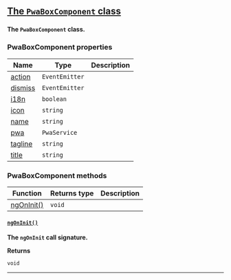 <section id="main" data-note="AUTO-GENERATED CONTENT, DO NOT EDIT DIRECTLY!">

<h2><a name="pwaboxcomponent" href="https://nguix-starter.lamnhan.com/content/reference/classes/pwaboxcomponent.html"><p>The <code>PwaBoxComponent</code> class</p>
</a></h2>

**The `PwaBoxComponent` class.**

<h3><a name="pwaboxcomponent-properties"><p>PwaBoxComponent properties</p>
</a></h3>

| Name                                                                                                | Type                            | Description |
| --------------------------------------------------------------------------------------------------- | ------------------------------- | ----------- |
| [action](https://nguix-starter.lamnhan.com/content/reference/classes/pwaboxcomponent.html#action)   | <code>EventEmitter<void></code> |             |
| [dismiss](https://nguix-starter.lamnhan.com/content/reference/classes/pwaboxcomponent.html#dismiss) | <code>EventEmitter<void></code> |             |
| [i18n](https://nguix-starter.lamnhan.com/content/reference/classes/pwaboxcomponent.html#i18n)       | <code>boolean</code>            |             |
| [icon](https://nguix-starter.lamnhan.com/content/reference/classes/pwaboxcomponent.html#icon)       | <code>string</code>             |             |
| [name](https://nguix-starter.lamnhan.com/content/reference/classes/pwaboxcomponent.html#name)       | <code>string</code>             |             |
| [pwa](https://nguix-starter.lamnhan.com/content/reference/classes/pwaboxcomponent.html#pwa)         | <code>PwaService</code>         |             |
| [tagline](https://nguix-starter.lamnhan.com/content/reference/classes/pwaboxcomponent.html#tagline) | <code>string</code>             |             |
| [title](https://nguix-starter.lamnhan.com/content/reference/classes/pwaboxcomponent.html#title)     | <code>string</code>             |             |

<h3><a name="pwaboxcomponent-methods"><p>PwaBoxComponent methods</p>
</a></h3>

| Function                                  | Returns type      | Description |
| ----------------------------------------- | ----------------- | ----------- |
| [ngOnInit()](#pwaboxcomponent-ngoninit-0) | <code>void</code> |             |

<h4><a name="pwaboxcomponent-ngoninit-0" href="https://nguix-starter.lamnhan.com/content/reference/classes/pwaboxcomponent.html#ngoninit"><p><code>ngOnInit()</code></p>
</a></h4>

**The `ngOnInit` call signature.**

**Returns**

<code>void</code>

---

</section>
